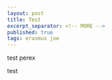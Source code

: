 ```yaml
---
layout: post
title: Test
excerpt_separator: <!-- MORE -->
published: true
tags: erasmus joe
---
```

test perex 

 <!-- MORE -->
 
test
